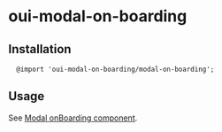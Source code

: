 # oui-modal-on-boarding

<component-status cx-design="partial" ux="beta"></component-status>

## Installation

```less
  @import 'oui-modal-on-boarding/modal-on-boarding';
```

## Usage

See <a href="#!/oui-angular/modal-on-boarding">Modal onBoarding component</a>.
